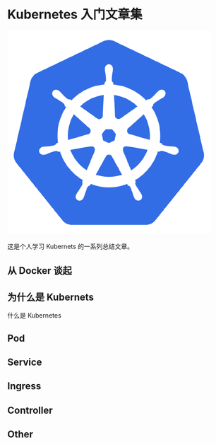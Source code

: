 # Kubernetes 入门文章集

![](assets/kube-logo.png)



这是个人学习 Kubernets 的一系列总结文章。


## 从 Docker 谈起


## 为什么是 Kubernets

什么是 Kubernetes


## Pod

## Service

## Ingress

## Controller

## Other




